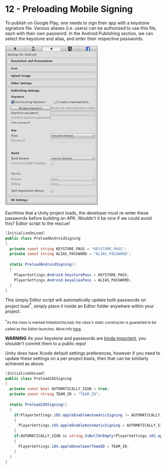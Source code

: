 # 12 - Preloading Mobile Signing

To publish on Google Play, one needs to sign their app with a keystone signature file. Various aliases (i.e. users) can be authorized to use this file, each with their own password. In the Android Publishing section, we can select the keystone and alias, and enter their respective passwords.

![](images/preloadMobileSinging1.png)

Eachtime that a Unity project loads, the developer must re-enter these passwords before building an APK. Wouldn't it be nice if we could avoid this? Editor script to the rescue!

```C#
[InitializeOnLoad]
public class PreloadAndroidSigning
{
  private const string KEYSTORE_PASS = "KEYSTORE_PASS";
  private const string ALIAS_PASSWORD = "ALIAS_PASSWORD";

  static PreloadAndroidSigning()
  {
    PlayerSettings.Android.keystorePass = KEYSTORE_PASS;
    PlayerSettings.Android.keyaliasPass = ALIAS_PASSWORD;
  }
}
```

This simply Editor script will automatically update both passwords on project load<b><sup>*</sup></b>, simply place it inside an Editor folder anywhere within your project.

<sub><b><sup>*</sup></b>As the class is marked *InitializeOnLoad*, the class's static constructor is guaranted to be called as the Editor launches. More info [here](https://docs.unity3d.com/Manual/RunningEditorCodeOnLaunch.html).</sub>

**WARNING** As your keystone and passwords are [kinda important](https://support.google.com/googleplay/android-developer/answer/7384423?hl=en), you shouldn't commit them to a public repo!

Unity does have Xcode default settings preferences, however if you need to update these settings on a per project basis, then that can be similarly achieved as above.

```C#
[InitializeOnLoad]
public class PreloadiOSSigning
{
  private const bool AUTOMATICALLY_SIGN = true;
  private const string TEAM_ID = "TEAM_ID";

  static PreloadiOSSigning()
  {
    if(PlayerSettings.iOS.appleEnableAutomaticSigning != AUTOMATICALLY_SIGN)
    {
      PlayerSettings.iOS.appleEnableAutomaticSigning = AUTOMATICALLY_SIGN;
    }
    if(AUTOMATICALLY_SIGN && string.IsNullOrEmpty(PlayerSettings.iOS.appleDeveloperTeamID))
    {
      PlayerSettings.iOS.appleDeveloperTeamID = TEAM_ID;
    }
  }
}
```